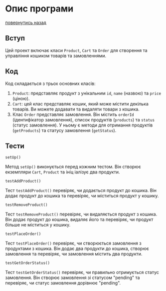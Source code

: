 # Опис програми
[повернутись назад](https://github.com/BlackCNP/Java/blob/main/README.md)

## Вступ
Цей проект включає класи `Product`, `Cart` та `Order` для створення та управління кошиком товарів та замовленнями.


## Код
Код складається з трьох основних класів:

1. `Product`: представляє продукт з унікальним `id`, `name` (назвою) та `price` (ціною).
2. `Cart`: цей клас представляє кошик, який може містити декілька товарів. Ви можете додавати та видаляти товари з кошика.
3. Клас `Order` представляє замовлення. Він містить `orderId` (ідентифікатор замовлення), список продуктів (`products`) та `status` (статус замовлення). У ньому є методи для отримання продуктів (`getProducts`) та статусу замовлення (`getStatus`).

## Тести
`setUp()`

Метод `setUp()` виконується перед кожним тестом. Він створює екземпляри `Cart`, `Product` та ініц   іалізує два продукти.

`testAddProduct()`

Тест `testAddProduct()` перевіряє, чи додається продукт до кошика. Він додає продукт до кошика та перевіряє, чи міститься продукт у кошику.

`testRemoveProduct()`

Тест `testRemoveProduct()` перевіряє, чи видаляється продукт з кошика. Він додає продукт до кошика, видаляє його та перевіряє, чи продукт більше не міститься у кошику.

`testPlaceOrder()`

Тест `testPlaceOrder()` перевіряє, чи створюється замовлення з продуктами з кошика. Він додає два продукти до кошика, створює замовлення та перевіряє, чи замовлення містить два продукти.

`testGetOrderStatus()`

Тест `testGetOrderStatus()` перевіряє, чи правильно отримується статус замовлення. Він створює замовлення зі статусом "pending" та перевіряє, чи статус замовлення дорівнює "pending".


